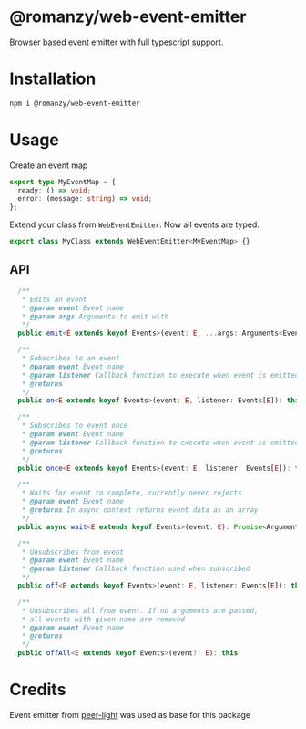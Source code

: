 # @romanzy/web-event-emitter

Browser based event emitter with full typescript support.

# Installation

```bash
npm i @romanzy/web-event-emitter
```

# Usage

Create an event map

```typescript
export type MyEventMap = {
  ready: () => void;
  error: (message: string) => void;
};
```

Extend your class from `WebEventEmitter`. Now all events are typed.

```typescript
export class MyClass extends WebEventEmitter<MyEventMap> {}
```

## API

```typescript
  /**
   * Emits an event
   * @param event Event name
   * @param args Arguments to emit with
   */
  public emit<E extends keyof Events>(event: E, ...args: Arguments<Events[E]>): boolean

  /**
   * Subscribes to an event
   * @param event Event name
   * @param listener Callback function to execute when event is emitted
   * @returns
   */
  public on<E extends keyof Events>(event: E, listener: Events[E]): this

  /**
   * Subscribes to event once
   * @param event Event name
   * @param listener Callback function to execute when event is emitted
   * @returns
   */
  public once<E extends keyof Events>(event: E, listener: Events[E]): this

  /**
   * Waits for event to complete, currently never rejects
   * @param event Event name
   * @returns In async context returns event data as an array
   */
  public async wait<E extends keyof Events>(event: E): Promise<Arguments<Events[E]>>

  /**
   * Unsubscribes from event
   * @param event Event name
   * @param listener Callback function used when subscribed
   */
  public off<E extends keyof Events>(event: E, listener: Events[E]): this

  /**
   * Unsubscribes all from event. If no arguments are passed,
   * all events with given name are removed
   * @param event Event name
   * @returns
   */
  public offAll<E extends keyof Events>(event?: E): this
```

# Credits

Event emitter from [peer-light](https://github.com/skyllo/peer-lite) was used as base for this package
